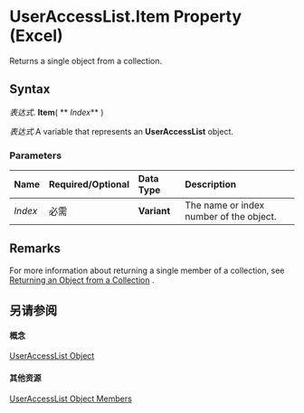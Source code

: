 
# UserAccessList.Item Property (Excel)

Returns a single object from a collection.


## Syntax

 _表达式_. **Item**( ** _Index_** )

 _表达式_ A variable that represents an **UserAccessList** object.


### Parameters



|**Name**|**Required/Optional**|**Data Type**|**Description**|
|:-----|:-----|:-----|:-----|
| _Index_|必需|**Variant**|The name or index number of the object.|

## Remarks

For more information about returning a single member of a collection, see [Returning an Object from a Collection](f8a36459-f9dd-9f4c-ef7a-b188173434d5.md) .


## 另请参阅


#### 概念


[UserAccessList Object](8b753ffc-e4d5-0824-e465-a3bdb9ed9202.md)
#### 其他资源


[UserAccessList Object Members](http://msdn.microsoft.com/library/059758be-57b7-64dc-7820-7077d1010509%28Office.15%29.aspx)